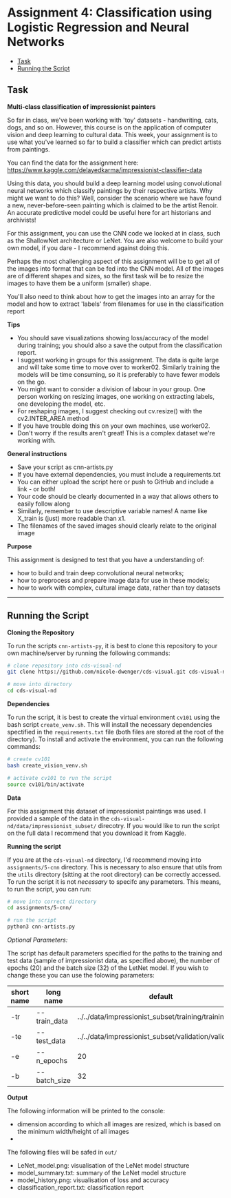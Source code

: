 # Assignment 4: Classification using Logistic Regression and Neural Networks

- [Task](#Task)
- [Running the Script](#Running-the-Script)

## Task
__Multi-class classification of impressionist painters__

So far in class, we've been working with 'toy' datasets - handwriting, cats, dogs, and so on. However, this course is on the application of computer vision and deep learning to cultural data. This week, your assignment is to use what you've learned so far to build a classifier which can predict artists from paintings.

You can find the data for the assignment here: https://www.kaggle.com/delayedkarma/impressionist-classifier-data

Using this data, you should build a deep learning model using convolutional neural networks which classify paintings by their respective artists. Why might we want to do this? Well, consider the scenario where we have found a new, never-before-seen painting which is claimed to be the artist Renoir. An accurate predictive model could be useful here for art historians and archivists!

For this assignment, you can use the CNN code we looked at in class, such as the ShallowNet architecture or LeNet. You are also welcome to build your own model, if you dare - I recommend against doing this.

Perhaps the most challenging aspect of this assignment will be to get all of the images into format that can be fed into the CNN model. All of the images are of different shapes and sizes, so the first task will be to resize the images to have them be a uniform (smaller) shape.

You'll also need to think about how to get the images into an array for the model and how to extract 'labels' from filenames for use in the classification report

__Tips__

- You should save visualizations showing loss/accuracy of the model during training; you should also a save the output from the classification report.
- I suggest working in groups for this assignment. The data is quite large and will take some time to move over to worker02. Similarly training the models will be time consuming, so it is preferably to have fewer models on the go.
- You might want to consider a division of labour in your group. One person working on resizing images, one working on extracting labels, one developing the model, etc.
- For reshaping images, I suggest checking out cv.resize() with the cv2.INTER_AREA method
- If you have trouble doing this on your own machines, use worker02.
- Don't worry if the results aren't great! This is a complex dataset we're working with.

__General instructions__

- Save your script as cnn-artists.py
- If you have external dependencies, you must include a requirements.txt
- You can either upload the script here or push to GitHub and include a link - or both!
- Your code should be clearly documented in a way that allows others to easily follow along
- Similarly, remember to use descriptive variable names! A name like X_train is (just) more readable than x1.
- The filenames of the saved images should clearly relate to the original image

__Purpose__

This assignment is designed to test that you have a understanding of:
- how to build and train deep convolutional neural networks;
- how to preprocess and prepare image data for use in these models;
- how to work with complex, cultural image data, rather than toy datasets

---

## Running the Script

__Cloning the Repository__

To run the scripts `cnn-artists-py`, it is best to clone this repository to your own machine/server by running the following commands:

```bash
# clone repository into cds-visual-nd
git clone https://github.com/nicole-dwenger/cds-visual.git cds-visual-nd

# move into directory
cd cds-visual-nd
```

__Dependencies__

To run the script, it is best to create the virtual environment `cv101` using the bash script `create_venv.sh`. This will install the necessary dependencies spectified in the `requirements.txt` file (both files are stored at the root of the directory). To install and activate the environment, you can run the following commands: 

```bash
# create cv101
bash create_vision_venv.sh

# activate cv101 to run the script
source cv101/bin/activate
```

__Data__

For this assignment this dataset of impressionist paintings was used. I provided a sample of the data in the `cds-visual-nd/data/impressionist_subset/` direcotry. If you would like to run the script on the full data I recommend that you download it from Kaggle. 

__Running the script__

If you are at the `cds-visual-nd` directory, I'd recommend moving into `assignments/5-cnn` directory. This is necessary to also ensure that utils from the `utils` directory (sitting at the root directory) can be correctly accessed. To run the script it is not *necessary* to specifc any parameters. This means, to run the script, you can run: 

```bash
# move into correct directory
cd assignments/5-cnn/

# run the script
python3 cnn-artists.py
```

*Optional Parameters:*

The script has default parameters specified for the paths to the training and test data (sample of impressionist data, as specified above), the number of epochs (20) and the batch size (32) of the LetNet model. If you wish to change these you can use the folowing parameters:


| short name | long name     | default |
|------------|---------------|---------|
| -tr        | --train_data  |   ../../data/impressionist_subset/training/training/     |
| -te        | --test_data   |   ../../data/impressionist_subset/validation/validation/   |
| -e         | --n_epochs    |    20   |
| -b         | --batch_size  |    32   |
 

__Output__

The following information will be printed to the console:
- dimension according to which all images are resized, which is based on the minimum width/height of all images
-

The following files will be safed in `out/`
- LeNet_model.png: visualisation of the LeNet model structure
- model_summary.txt: summary of the LeNet model structure
- model_history.png: visualisation of loss and accuracy
- classification_report.txt: classification report
